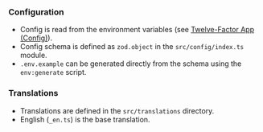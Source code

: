 ### Configuration

- Config is read from the environment variables (see [Twelve-Factor App (Config)](https://12factor.net/config)).
- Config schema is defined as `zod.object` in the `src/config/index.ts` module.
- `.env.example` can be generated directly from the schema using the `env:generate` script.

### Translations

- Translations are defined in the `src/translations` directory.
- English (`_en.ts`) is the base translation.
